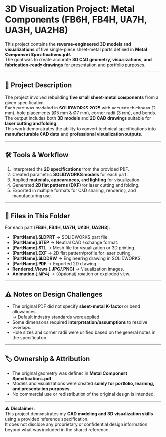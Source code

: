 

# 3D Visualization Project: Metal Components (FB6H, FB4H, UA7H, UA3H, UA2H8)

This project contains the **reverse-engineered 3D models and visualizations** of five single-piece sheet-metal parts defined in **Metal Component Specifications.pdf**.  
The goal was to create accurate **3D CAD geometry, visualizations, and fabrication-ready drawings** for presentation and portfolio purposes.  

---

## 📌 Project Description

The project involved rebuilding **five small sheet-metal components** from a given specification.  
Each part was modeled in **SOLIDWORKS 2025** with accurate thickness (2 mm), hole placements (Ø5 mm & Ø7 mm), corner radii (3 mm), and bends.  
The output includes both **3D models** and **2D CAD drawings** suitable for **laser cutting and folding**.  
This work demonstrates the ability to convert technical specifications into **manufacturable CAD data** and **professional visualization outputs**.  

---

## 🛠️ Tools & Workflow

1. Interpreted the **2D specifications** from the provided PDF.  
2. Created parametric **SOLIDWORKS models** for each part.  
3. Applied **materials, appearances, and lighting** for visualization.  
4. Generated **2D flat patterns (DXF)** for laser cutting and folding.  
5. Exported in multiple formats for CAD sharing, rendering, and manufacturing use.  

---

## 📂 Files in This Folder

For each part (**FB6H, FB4H, UA7H, UA3H, UA2H8**):  

- **[PartName].SLDPRT** → SOLIDWORKS part file.  
- **[PartName].STEP** → Neutral CAD exchange format.  
- **[PartName].STL** → Mesh file for visualization or 3D printing.  
- **[PartName].DXF** → 2D flat pattern/profile for laser cutting.  
- **[PartName].SLDDRW** → Engineering drawing in SOLIDWORKS.  
- **[PartName].PDF** → Exported 2D drawing.  
- **Rendered_Views (.JPG/.PNG)** → Visualization images.  
- **Animation (.MP4)** → (Optional) rotation or exploded view.  

---

## ⚠️ Notes on Design Challenges

- The original PDF did not specify **sheet-metal K-factor** or bend allowances.  
  → Default industry standards were applied.  
- Some dimensions required **interpretation/assumptions** to resolve overlaps.  
- Hole sizes and corner radii were unified based on the general notes in the specification.  

---

## 🏷️ Ownership & Attribution

- The original geometry was defined in **Metal Component Specifications.pdf**.  
- Models and visualizations were created **solely for portfolio, learning, and presentation purposes**.  
- No commercial use or redistribution of the original design is intended.  

---

⚠️ **Disclaimer:**  
This project demonstrates my **CAD modeling and 3D visualization skills** using a provided reference specification.  
It does not disclose any proprietary or confidential design information beyond what was included in the shared reference.  

